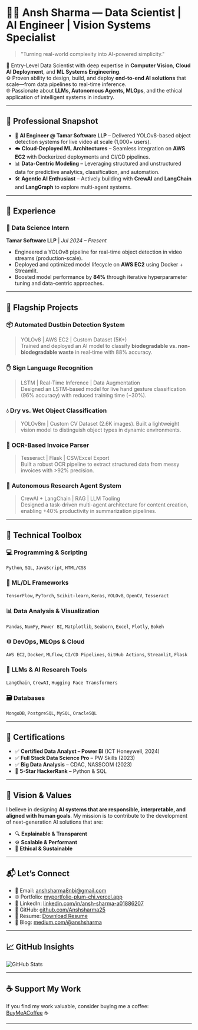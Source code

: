 # 👨‍💻 Ansh Sharma — Data Scientist | AI Engineer | Vision Systems Specialist

> "Turning real-world complexity into AI-powered simplicity."

🔬 Entry-Level Data Scientist with deep expertise in **Computer Vision**, **Cloud AI Deployment**, and **ML Systems Engineering**.  
⚙️ Proven ability to design, build, and deploy **end-to-end AI solutions** that scale—from data pipelines to real-time inference.  
🌐 Passionate about **LLMs, Autonomous Agents, MLOps**, and the ethical application of intelligent systems in industry.

---------

## 🔎 Professional Snapshot

- 🧠 **AI Engineer @ Tamar Software LLP** – Delivered YOLOv8-based object detection systems for live video at scale (1,000+ users).
- ☁️ **Cloud-Deployed ML Architectures** – Seamless integration on **AWS EC2** with Dockerized deployments and CI/CD pipelines.
- 📊 **Data-Centric Modeling** – Leveraging structured and unstructured data for predictive analytics, classification, and automation.
- 🛠️ **Agentic AI Enthusiast** – Actively building with **CrewAI** and **LangChain**  and **LangGraph** to explore multi-agent systems.

------
## 💼 Experience

### 🔹 **Data Science Intern**  
**Tamar Software LLP** | *Jul 2024 – Present*
- Engineered a YOLOv8 pipeline for real-time object detection in video streams (production-scale).
- Deployed and optimized model lifecycle on **AWS EC2** using Docker + Streamlit.
- Boosted model performance by **84%** through iterative hyperparameter tuning and data-centric approaches.

----

## 🚀 Flagship Projects

### 📦 **Automated Dustbin Detection System**
> YOLOv8 | AWS EC2 | Custom Dataset (5K+)  
Trained and deployed an AI model to classify **biodegradable vs. non-biodegradable waste** in real-time with 88% accuracy.

### ✋ **Sign Language Recognition**
> LSTM | Real-Time Inference | Data Augmentation  
Designed an LSTM-based model for live hand gesture classification (96% accuracy) with reduced training time (−30%).

### 💧 **Dry vs. Wet Object Classification**
> YOLOv8m | Custom CV Dataset (2.6K images). 
Built a lightweight vision model to distinguish object types in dynamic environments.

### 📄 **OCR-Based Invoice Parser**
> Tesseract | Flask | CSV/Excel Export  
Built a robust OCR pipeline to extract structured data from messy invoices with >92% precision.

### 🤖 **Autonomous Research Agent System**
> CrewAI + LangChain | RAG | LLM Tooling  
Designed a task-driven multi-agent architecture for content creation, enabling +40% productivity in summarization pipelines.

---

## 🧰 Technical Toolbox

### 💻 Programming & Scripting  
`Python`, `SQL`, `JavaScript`, `HTML/CSS`

### 🧪 ML/DL Frameworks  
`TensorFlow`, `PyTorch`, `Scikit-learn`, `Keras`, `YOLOv8`, `OpenCV`, `Tesseract`

### 📊 Data Analysis & Visualization  
`Pandas`, `NumPy`, `Power BI`, `Matplotlib`, `Seaborn`, `Excel`, `Plotly`, `Bokeh`

### ⚙️ DevOps, MLOps & Cloud  
`AWS EC2`, `Docker`, `MLflow`, `CI/CD Pipelines`, `GitHub Actions`, `Streamlit`, `Flask`

### 🧠 LLMs & AI Research Tools  
`LangChain`, `CrewAI`, `Hugging Face Transformers`

### 🗃️ Databases  
`MongoDB`, `PostgreSQL`, `MySQL`, `OracleSQL`

-----

## 📜 Certifications

- ✅ **Certified Data Analyst – Power BI** (ICT Honeywell, 2024)  
- ✅ **Full Stack Data Science Pro** – PW Skills (2023)  
- ✅ **Big Data Analysis** – CDAC, NASSCOM (2023)  
- 🌟 **5-Star HackerRank** – Python & SQL

---

## 🎯 Vision & Values

I believe in designing **AI systems that are responsible, interpretable, and aligned with human goals**. My mission is to contribute to the development of next-generation AI solutions that are:

- 🔍 **Explainable & Transparent**  
- ⚙️ **Scalable & Performant**  
- 🌱 **Ethical & Sustainable**

---

## 📬 Let’s Connect

- 📧 Email: [anshsharma8nbi@gmail.com](mailto:anshsharma8nbi@gmail.com)  
- 🌐 Portfolio: [myportfolio-plum-chi.vercel.app](https://myportfolio-plum-chi.vercel.app/)  
- 💼 LinkedIn: [linkedin.com/in/ansh-sharma-a01886207](https://www.linkedin.com/in/ansh-sharma-a01886207/)  
- 🐙 GitHub: [github.com/Anshsharma25](https://github.com/Anshsharma25)  
- 📄 Resume: [Download Resume](https://drive.google.com/file/d/1LWlnZy16YuBk7muBI7jBM4GrNoBtWpC1/view?usp=sharing)  
- 📝 Blog: [medium.com/@anshsharma](https://medium.com/@anshsharma)

---

## 📈 GitHub Insights

![GitHub Stats](https://github-readme-stats.vercel.app/api?username=Anshsharma25&show_icons=true&theme=radical&count_private=true)


---

## ☕ Support My Work

If you find my work valuable, consider buying me a coffee:  
[BuyMeACoffee](https://www.buymeacoffee.com/) ☕

---

